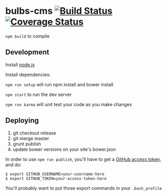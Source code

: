 bulbs-cms [![Build Status](https://travis-ci.org/theonion/bulbs-cms.svg?branch=master)](https://travis-ci.org/theonion/bulbs-cms) [![Coverage Status](https://coveralls.io/repos/theonion/bulbs-cms/badge.svg?branch=master&service=github)](https://coveralls.io/github/theonion/bulbs-cms?branch=master)
=========

`npm build` to compile

Development
-----------

Install [node.js](http://nodejs.org/download/)

Install dependencies:

`npm run setup` will run npm install and bower install

`npm start` to run the dev server

`npm run karma` will unit test your code as you make changes

Deploying
---------

1. git checkout release
2. git merge master
3. grunt publish
4. update bower versions on your site's bower.json

In order to use `npm run publish`, you'll have to get a [GitHub access token](https://help.github.com/articles/creating-an-access-token-for-command-line-use), and do:

```
$ export GITHUB_USERNAME=your-username-here
$ export GITHUB_TOKEN=your-access-token-here
```

You'll probably want to put those export commands in your `.bash_profile`
